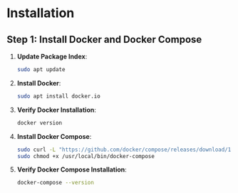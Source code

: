 # Installation

## Step 1: Install Docker and Docker Compose

1. **Update Package Index**:
   ```bash
   sudo apt update
   ```

2. **Install Docker**:
   ```bash
   sudo apt install docker.io
   ```

3. **Verify Docker Installation**:
   ```bash
   docker version
   ```

4. **Install Docker Compose**:
   ```bash
   sudo curl -L "https://github.com/docker/compose/releases/download/1.29.2/docker-compose-$(uname -s)-$(uname -m)" -o /usr/local/bin/docker-compose
   sudo chmod +x /usr/local/bin/docker-compose
   ```

5. **Verify Docker Compose Installation**:
   ```bash
   docker-compose --version
   ```
